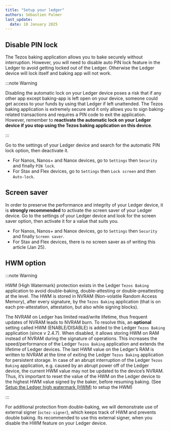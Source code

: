 ```yaml
---
title: "Setup your ledger"
authors: Sébastien Palmer
last_update:
  date: 10 January 2025
---
```


## Disable PIN lock

The Tezos baking application allows you to bake securely without interruption. However, you will need to disable auto PIN lock feature in the Ledger to avoid getting locked out of the Ledger. Otherwise the Ledger device will lock itself and baking app will not work.

:::note Warning

Disabling the automatic lock on your Ledger device poses a risk that if any other app except baking-app is left open on your device, someone could get access to your funds by using that Ledger if left unattended.
The Tezos baking application is extremely secure and it only allows you to sign baking-related transactions and requires a PIN code to exit the application. However, remember to **reactivate the automatic lock on your Ledger device if you stop using the Tezos baking application on this device**.

:::

Go to the settings of your Ledger device and search for the automatic PIN lock option, then deactivate it.
 - For Nanos, Nanos+ and Nanox devices, go to `Settings` then `Security` and finally `PIN lock`.
 - For Stax and Flex devices, go to `Settings` then `Lock screen` and then `Auto-lock`.

## Screen saver

In order to preserve the performance and integrity of your Ledger device, it is **strongly recommended** to activate the screen saver of your Ledger device. Go to the settings of your Ledger device and look for the screen saver option, then activate it for a value that suits you.
 - For Nanos, Nanos+ and Nanox devices, go to `Settings` then `Security` and finally `Screen saver`.
 - For Stax and Flex devices, there is no screen saver as of writing this article (Jan 25).

## HWM option

:::note Warning

HWM (High Watermark) protection exists in the Ledger `Tezos Baking` application to avoid double-baking, double-attesting or double-preattesting at the level. The HWM is stored in NVRAM (Non-volatile Random Access Memory), after every signature, by the `Tezos Baking` application (that is on each pre-attestation, attestation, but also while signing blocks).

The NVRAM on Ledger has limited read/write lifetime, thus frequent updates of NVRAM leads to NVRAM burn. To resolve this, an **optional** setting called HWM (ENABLE/DISABLE) is added to the Ledger `Tezos Baking` application (since v 2.4.7). When disabled, it allows storing HWM on RAM instead of NVRAM during the signature of operations. This increases the speed/performance of the Ledger `Tezos Baking` application and extends the lifetime of Ledger devices. The last HWM value on the Ledger’s RAM is written to NVRAM at the time of exiting the Ledger `Tezos Baking` application for persistent storage.
In case of an abrupt interruption of the Ledger `Tezos Baking` application, e.g. caused by an abrupt power off of the Ledger device, the current HWM value may not be updated to the device’s NVRAM. Thus, it’s important to reset the value of the HWM on the Ledger device to the highest HWM value signed by the baker, before resuming baking. (See [Setup the Ledger high watermark (HWM)](/tutorials/bake-with-ledger/run-baker#setup-the-ledger-high-watermark-hwm) to setup the HWM)

:::

For additional protection from double-baking, we will demonstrate use of external signer (`octez-signer`), which keeps track of HWM and prevents double baking. Its recommended to use this external signer, when you disable the HWM feature on your Ledger device.
